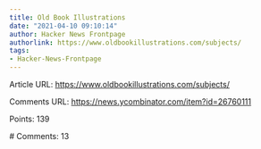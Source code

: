 ```yaml
---
title: Old Book Illustrations
date: "2021-04-10 09:10:14"
author: Hacker News Frontpage
authorlink: https://www.oldbookillustrations.com/subjects/
tags:
- Hacker-News-Frontpage
---
```


<p>Article URL: <a href="https://www.oldbookillustrations.com/subjects/">https://www.oldbookillustrations.com/subjects/</a></p>
<p>Comments URL: <a href="https://news.ycombinator.com/item?id=26760111">https://news.ycombinator.com/item?id=26760111</a></p>
<p>Points: 139</p>
<p># Comments: 13</p>
